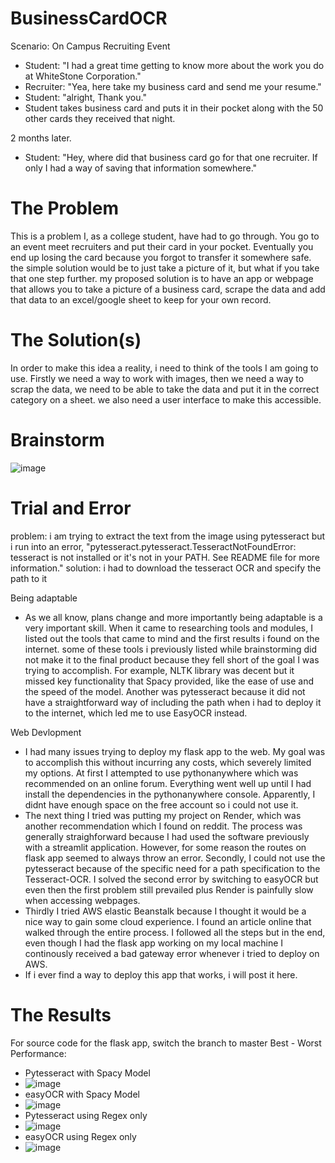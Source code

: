 # BusinessCardOCR
Scenario:
On Campus Recruiting Event
-  Student: "I had a great time getting to know more about the work you do at WhiteStone Corporation."
-  Recruiter: "Yea, here take my business card and send me your resume."
-  Student: "alright, Thank you."
-  Student takes business card and puts it in their pocket along with the 50 other cards they received that night.

2 months later.
- Student: "Hey, where did that business card go for that one recruiter. If only I had a way of saving that information somewhere."
# The Problem
  This is a problem I, as a college student, have had to go through. You go to an event meet recruiters and put their card in your pocket. Eventually you end up losing the card because you forgot to transfer it somewhere safe. the simple solution would be to just take a picture of it, but what if you take that one step further. my proposed solution is to have an app or webpage that allows you to take a picture of a business card, scrape the data and add that data to an excel/google sheet to keep for your own record.
# The Solution(s)
In order to make this idea a reality, i need to think of the tools I am going to use. Firstly we need a way to work with images, then we need a way to scrap the data, we need to be able to take the data and put it in the correct category on a sheet. we also need a user interface to make this accessible.
# Brainstorm
![image](https://github.com/PeterGQ/BusinessCardOCR/assets/93812183/584d02d4-c1c2-428a-b6ff-36011979669c)


# Trial and Error

problem: i am trying to extract the text from the image using pytesseract but i run into an error, "pytesseract.pytesseract.TesseractNotFoundError: tesseract is not installed or it's not in your PATH. See README file for more information."
solution: i had to download the tesseract OCR and specify the path to it

Being adaptable
- As we all know, plans change and more importantly being adaptable is a very important skill. When it came to researching tools and modules, I listed out the tools that came to mind and the first results i found on the internet. some of these tools i previously listed while brainstorming did not make it to the final product because they fell short of the goal I was trying to accomplish. For example, NLTK library was decent but it missed key functionality that Spacy provided, like the ease of use and the speed of the model. Another was pytesseract because it did not have a straightforward way of including the path when i had to deploy it to the internet, which led me to use EasyOCR instead.

Web Devlopment
- I had many issues trying to deploy my flask app to the web. My goal was to accomplish this without incurring any costs, which severely limited my options.
At first I attempted to use pythonanywhere which was recommended on an online forum. Everything went well up until I had install the dependencies in the pythonanywhere console. Apparently, I didnt have enough space on the free account so i could not use it. 
- The next thing I tried was putting my project on Render, which was another recommendation which I found on reddit. The process was generally straighforward because I had used the software previously with a streamlit application. However, for some reason the routes on flask app seemed to always throw an error. Secondly, I could not use the pytesseract because of the specific need for a path specification to the Tesseract-OCR. I solved the second error by switching to easyOCR but even then the first problem still prevailed plus Render is painfully slow when accessing webpages.
- Thirdly I tried AWS elastic Beanstalk because I thought it would be a nice way to gain some cloud experience. I found an article online that walked through the entire process. I followed all the steps but in the end, even though I had the flask app working on my local machine I continously received a bad gateway error whenever i tried to deploy on AWS.
- If i ever find a way to deploy this app that works, i will post it here.

# The Results
For source code for the flask app, switch the branch to master
Best - Worst Performance: 
- Pytesseract with Spacy Model
- ![image](https://github.com/PeterGQ/BusinessCardOCR/assets/93812183/9e3398f6-8db4-48d2-a1e9-b2d431eb7d30)
- easyOCR with Spacy Model
- ![image](https://github.com/PeterGQ/BusinessCardOCR/assets/93812183/ccc6b916-9f69-4e36-b50d-e78f736ef894)
- Pytesseract using Regex only
- ![image](https://github.com/PeterGQ/BusinessCardOCR/assets/93812183/8a92e860-e904-4330-bed0-9d73f5f247b3)
- easyOCR using Regex only
- ![image](https://github.com/PeterGQ/BusinessCardOCR/assets/93812183/93a9c1fd-bf51-491d-8c1c-e1d0f236f188)



